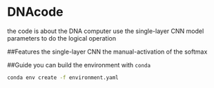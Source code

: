 # DNAcode

the code is about the DNA computer use the single-layer CNN model parameters to do the logical operation

##Features
the single-layer CNN
the manual-activation of the softmax 


##Guide
you can build the environment with `conda`

```sh
conda env create -f environment.yaml
```




